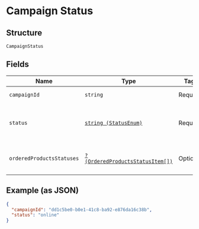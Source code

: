 
# Campaign Status

## Structure

`CampaignStatus`

## Fields

| Name | Type | Tags | Description | Getter | Setter |
|  --- | --- | --- | --- | --- | --- |
| `campaignId` | `string` | Required | - | getCampaignId(): string | setCampaignId(string campaignId): void |
| `status` | [`string (StatusEnum)`](../../doc/models/status-enum.md) | Required | Status of the campaign. One of the following | getStatus(): string | setStatus(string status): void |
| `orderedProductsStatuses` | [`?(OrderedProductsStatusItem[])`](../../doc/models/ordered-products-status-item.md) | Optional | - | getOrderedProductsStatuses(): ?array | setOrderedProductsStatuses(?array orderedProductsStatuses): void |

## Example (as JSON)

```json
{
  "campaignId": "dd1c5be0-b0e1-41c8-ba92-e876da16c38b",
  "status": "online"
}
```

